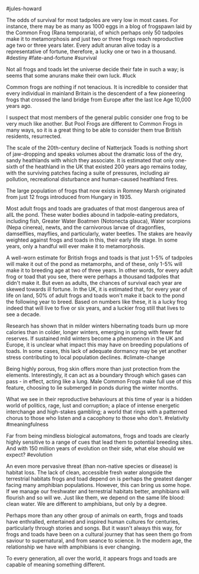 #jules-howard

The odds of survival for most tadpoles are very low in most cases. For instance, there may be as many as 1000 eggs in a blog of frogspawn laid by the Common Frog (Rana temporaria), of which perhaps only 50 tadpoles make it to metamorphosis and just two or three frogs reach reproductive age two or three years later. Every adult anuran alive today is a representative of fortune, therefore, a lucky one or two in a thousand. 
#destiny #fate-and-fortune #survival 

Not all frogs and toads let the universe decide their fate in such a way; is seems that some anurans make their own luck.
#luck 

Common frogs are nothing if not tenacious. It is incredible to consider that every individual in mainland Britain is the descendent of a few pioneering frogs that crossed the land bridge from Europe after the last Ice Age 10,000 years ago. 

I suspect that most members of the general public consider one frog to be very much like another. But Pool Frogs are different to Common Frogs in many ways, so it is a great thing to be able to consider them true British residents, resurrected.

The scale of the 20th-century decline of Natterjack Toads is nothing short of jaw-dropping and speaks volumes about the dramatic loss of the dry, sandy heathlands with which they associate. It is estimated that only one-sixth of the heathland in the UK that existed 200 years ago remains today, with the surviving patches facing a suite of pressures, including air pollution, recreational disturbance and human-caused heathland fires.

The large population of frogs that now exists in Romney Marsh originated from just 12 frogs introduced from Hungary in 1935. 

Most adult frogs and toads are graduates of that most dangerous area of allL the pond. These water bodies abound in tadpole-eating predators, including fish, Greater Water Boatmen (Notonecta glauca), Water scorpions (Nepa cinerea), newts, and the carnivorous larvae of dragonflies, damselflies, mayflies, and particularly, water beetles. The stakes are heavily weighted against frogs and toads in this, their early life stage. In some years, only a handful will ever make it to metamorphosis. 

A well-worn estimate for British frogs and toads is that just 1-5% of tadpoles will make it out of the pond as metamorphs, and of these, only 1-5% will make it to breeding age at two of three years. In other words, for every adult frog or toad that you see, there were perhaps a thousand tadpoles that didn't make it. But even as adults, the chances of survival each year are skewed towards ill fortune. In the UK, it is estimated that, for every year of life on land, 50% of adult frogs and toads won't make it back to the pond the following year to breed. Based on numbers like these, it is a lucky frog indeed that will live to five or six years, and a luckier frog still that lives to see a decade.

Research has shown that in milder winters hibernating toads burn up more calories than in colder, longer winters, emerging in spring with fewer fat reserves. If sustained mild winters become a phenomenon in the UK and Europe, it is unclear what impact this may have on breeding populations of toads. In some cases, this lack of adequate dormancy may be yet another stress contributing to local population declines. 
#climate-change 

Being highly porous, frog skin offers more than just protection from the elements. Interestingly, it can act as a boundary through which gases can pass - in effect, acting like a lung. Male Common Frogs make full use of this feature, choosing to lie submerged in ponds during the winter months.

What we see in their reproductive behaviours at this time of year is a hidden world of politics, rage, lust and corruption; a place of intense energetic interchange and high-stakes gambling; a world that rings with a patterned chorus to those who listen and a cacophony to those who don't.
#relativity #meaningfulness 

Far from being mindless biological automatons, frogs and toads are clearly highly sensitive to a range of cues that lead them to potential breeding sites. And with 150 million years of evolution on their side, what else should we expect?
#evolution 

An even more pervasive threat (than non-native species or disease) is habitat loss. The lack of clean, accessible fresh water alongside the terrestrial habitats frogs and toad depend on is perhaps the greatest danger facing many amphibian populations. However, this can bring us some hope. If we manage our freshwater and terrestrial habitats better, amphibians will flourish and so will we. Just like them, we depend on the same life blood: clean water. We are different to amphibians, but only by a degree.

Perhaps more than any other group of animals on earth, frogs and toads have enthralled, entertained and inspired human cultures for centuries, particularly through stories and songs. But it wasn't always this way, for frogs and toads have been on a cultural journey that has seen them go from saviour to supernatural, and from seance to science. In the modern age, the relationship we have with amphibians is ever changing.

To every generation, all over the world, it appears frogs and toads are capable of meaning something different.


